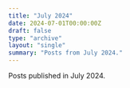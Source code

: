 ```yaml
---
title: "July 2024"
date: 2024-07-01T00:00:00Z
draft: false
type: "archive"
layout: "single"
summary: "Posts from July 2024."
---
```


Posts published in July 2024.
